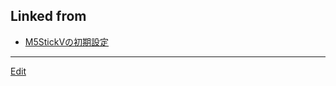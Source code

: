 ## Linked from

* [M5StickVの初期設定](M5StickVの初期設定.md)


----
[Edit](https://github.com/vitroid/vitroid.github.io/blob/master/MD/M5StickV.md)
